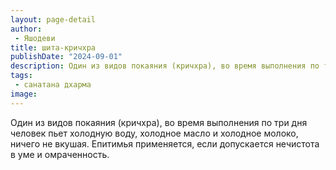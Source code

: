 ```yaml
---
layout: page-detail
author:
 - Яшодеви
title: шита-кричхра
publishDate: "2024-09-01"
description: Один из видов покаяния (кричхра), во время выполнения по три дня человек пьет холодную воду, холодное масло и холодное молоко, ничего не вкушая. Епитимья применяется, если допускается нечистота в уме и омраченность.
tags:
 - санатана дхарма
image: 
---
```


Один из видов покаяния (кричхра), во время выполнения по три дня человек пьет холодную воду, холодное масло и холодное молоко, ничего не вкушая. Епитимья применяется, если допускается нечистота в уме и омраченность.

